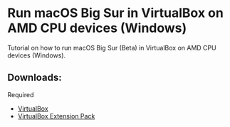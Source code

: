 # Run macOS Big Sur in VirtualBox on AMD CPU devices (Windows)
Tutorial on how to run macOS Big Sur (Beta) in VirtualBox on AMD CPU devices (Windows).
## Downloads:
Required
* [VirtualBox](https://download.virtualbox.org/virtualbox/6.1.12/VirtualBox-6.1.12-139181-Win.exe)
* [VirtualBox Extension Pack](https://download.virtualbox.org/virtualbox/6.1.12/Oracle_VM_VirtualBox_Extension_Pack-6.1.12.vbox-extpack)
